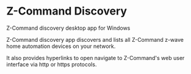 # Z-Command Discovery
Z-Command discovery desktop app for Windows

Z-Command discovery app discovers and lists all Z-Command z-wave home automation devices on your network.

It also provides hyperlinks to open navigate to Z-Command's web user interface via http or https protocols.

